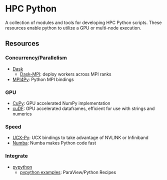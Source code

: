# HPC Python
A collection of modules and tools for developing HPC Python scripts. These resources enable python to utilize a GPU or multi-node execution. 

## Resources
### Concurrency/Parallelism
* [Dask](https://github.com/dask/dask) 
    * [Dask-MPI](https://github.com/dask/dask-mpi): deploy workers across MPI ranks
* [MPI4Py](https://github.com/mpi4py/mpi4py): Python MPI bindings

### GPU
* [CuPy](https://github.com/cupy/cupy): GPU accelerated NumPy implementation
* [cuDF](https://github.com/rapidsai/cudf): GPU accelerated dataframes, efficient for use with strings and numerics

### Speed
* [UCX-Py](https://ucx-py.readthedocs.io/en/latest/): UCX bindings to take advantage of NVLINK or Infiniband
* [Numba](http://numba.pydata.org/): Numba makes Python code fast

### Integrate
* [pvpython](https://kitware.github.io/paraview-docs/latest/python/)
   * [pvpython examples](https://www.paraview.org/Wiki/ParaView/PythonRecipes): ParaView/Python Recipes
